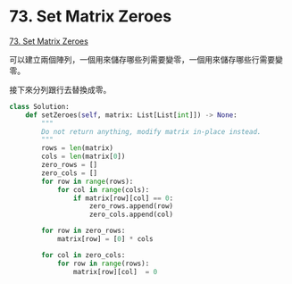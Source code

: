 # 73. Set Matrix Zeroes

[73. Set Matrix Zeroes](https://leetcode.com/problems/set-matrix-zeroes/)

可以建立兩個陣列，一個用來儲存哪些列需要變零，一個用來儲存哪些行需要變零。

接下來分列跟行去替換成零。

```python
class Solution:
    def setZeroes(self, matrix: List[List[int]]) -> None:
        """
        Do not return anything, modify matrix in-place instead.
        """
        rows = len(matrix)
        cols = len(matrix[0])
        zero_rows = []
        zero_cols = []
        for row in range(rows):
            for col in range(cols):
                if matrix[row][col] == 0:
                    zero_rows.append(row)
                    zero_cols.append(col)

        for row in zero_rows:
            matrix[row] = [0] * cols

        for col in zero_cols:
            for row in range(rows):
                matrix[row][col]  = 0
```

